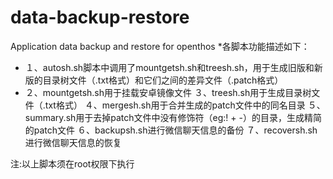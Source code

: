 # data-backup-restore
Application data backup and restore for openthos
*各脚本功能描述如下：
* １、autosh.sh脚本中调用了mountgetsh.sh和treesh.sh，用于生成旧版和新版的目录树文件（.txt格式）和它们之间的差异文件（.patch格式）
* ２、mountgetsh.sh用于挂载安卓镜像文件
３、treesh.sh用于生成目录树文件（.txt格式）
４、mergesh.sh用于合并生成的patch文件中的同名目录
５、summary.sh用于去掉patch文件中没有修饰符（eg:! + -）的目录，生成精简的patch文件
６、backupsh.sh进行微信聊天信息的备份
７、recoversh.sh进行微信聊天信息的恢复

注:以上脚本须在root权限下执行
